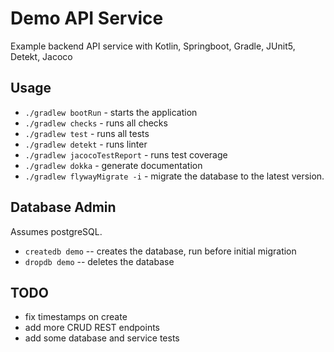 # Demo API Service

Example backend API service with Kotlin, Springboot, Gradle, JUnit5, Detekt, Jacoco

## Usage

* `./gradlew bootRun` - starts the application
* `./gradlew checks` - runs all checks
* `./gradlew test` - runs all tests
* `./gradlew detekt` - runs linter
* `./gradlew jacocoTestReport` - runs test coverage
* `./gradlew dokka` - generate documentation
* `./gradlew flywayMigrate -i` - migrate the database to the latest version.

## Database Admin

Assumes postgreSQL. 

* `createdb demo` -- creates the database, run before initial migration
* `dropdb demo` -- deletes the database

## TODO

* fix timestamps on create
* add more CRUD REST endpoints
* add some database and service tests

